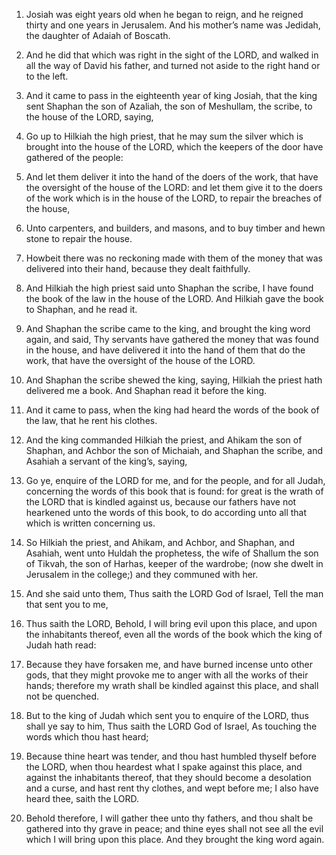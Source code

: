 1. Josiah was eight years old when he began to reign, and he reigned
thirty and one years in Jerusalem. And his mother’s name was Jedidah,
the daughter of Adaiah of Boscath.

2. And he did that which was right in the sight of the LORD, and
walked in all the way of David his father, and turned not aside to the
right hand or to the left.

3. And it came to pass in the eighteenth year of king Josiah, that
the king sent Shaphan the son of Azaliah, the son of Meshullam, the
scribe, to the house of the LORD, saying,

4. Go up to Hilkiah the
high priest, that he may sum the silver which is brought into the
house of the LORD, which the keepers of the door have gathered of the
people:

5. And let them deliver it into the hand of the doers of the
work, that have the oversight of the house of the LORD: and let them
give it to the doers of the work which is in the house of the LORD, to
repair the breaches of the house,

6. Unto carpenters, and builders,
and masons, and to buy timber and hewn stone to repair the house.

7. Howbeit there was no reckoning made with them of the money that
was delivered into their hand, because they dealt faithfully.

8. And Hilkiah the high priest said unto Shaphan the scribe, I have
found the book of the law in the house of the LORD. And Hilkiah gave
the book to Shaphan, and he read it.

9. And Shaphan the scribe came to the king, and brought the king
word again, and said, Thy servants have gathered the money that was
found in the house, and have delivered it into the hand of them that
do the work, that have the oversight of the house of the LORD.

10. And Shaphan the scribe shewed the king, saying, Hilkiah the
priest hath delivered me a book. And Shaphan read it before the king.

11. And it came to pass, when the king had heard the words of the
book of the law, that he rent his clothes.

12. And the king commanded Hilkiah the priest, and Ahikam the son of
Shaphan, and Achbor the son of Michaiah, and Shaphan the scribe, and
Asahiah a servant of the king’s, saying,

13. Go ye, enquire of the
LORD for me, and for the people, and for all Judah, concerning the
words of this book that is found: for great is the wrath of the LORD
that is kindled against us, because our fathers have not hearkened
unto the words of this book, to do according unto all that which is
written concerning us.

14. So Hilkiah the priest, and Ahikam, and Achbor, and Shaphan, and
Asahiah, went unto Huldah the prophetess, the wife of Shallum the son
of Tikvah, the son of Harhas, keeper of the wardrobe; (now she dwelt
in Jerusalem in the college;) and they communed with her.

15. And she said unto them, Thus saith the LORD God of Israel, Tell
the man that sent you to me,

16. Thus saith the LORD, Behold, I will
bring evil upon this place, and upon the inhabitants thereof, even all
the words of the book which the king of Judah hath read:

17. Because
they have forsaken me, and have burned incense unto other gods, that
they might provoke me to anger with all the works of their hands;
therefore my wrath shall be kindled against this place, and shall not
be quenched.

18. But to the king of Judah which sent you to enquire of the LORD,
thus shall ye say to him, Thus saith the LORD God of Israel, As
touching the words which thou hast heard;

19. Because thine heart
was tender, and thou hast humbled thyself before the LORD, when thou
heardest what I spake against this place, and against the inhabitants
thereof, that they should become a desolation and a curse, and hast
rent thy clothes, and wept before me; I also have heard thee, saith
the LORD.

20. Behold therefore, I will gather thee unto thy fathers, and thou
shalt be gathered into thy grave in peace; and thine eyes shall not
see all the evil which I will bring upon this place. And they brought
the king word again.